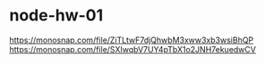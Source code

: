 # node-hw-01

https://monosnap.com/file/ZiTLtwF7djQhwbM3xww3xb3wsiBhQP
https://monosnap.com/file/SXIwqbV7UY4pTbX1o2JNH7ekuedwCV
